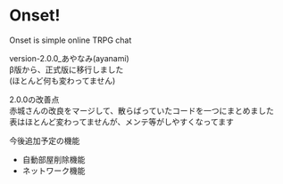 # Onset!

Onset is simple online TRPG chat

version-2.0.0_あやなみ(ayanami)  
β版から、正式版に移行しました  
(ほとんど何も変わってません)  
  
2.0.0の改善点  
赤城さんの改良をマージして、散らばっていたコードを一つにまとめました  
表はほとんど変わってませんが、メンテ等がしやすくなってます  
  
今後追加予定の機能
+ 自動部屋削除機能
+ ネットワーク機能
